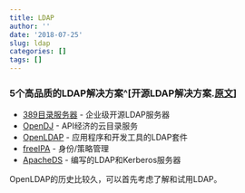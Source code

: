 ```yaml
---
title: LDAP
author: ''
date: '2018-07-25'
slug: ldap
categories: []
tags: []
---
```


### 5个高品质的LDAP解决方案^[开源LDAP解决方案.[原文](https://yq.aliyun.com/articles/84420)] ###

- [389目录服务器](http://port389.org/) - 企业级开源LDAP服务器  
- [OpenDJ](http://opendj.forgerock.org/) - API经济的云目录服务  
- [OpenLDAP](http://www.openldap.org/) - 应用程序和开发工具的LDAP套件  
- [freeIPA](http://www.freeipa.org/) - 身份/策略管理  
- [ApacheDS](http://directory.apache.org/apacheds/) - 编写的LDAP和Kerberos服务器  

OpenLDAP的历史比较久，可以首先考虑了解和试用LDAP。


